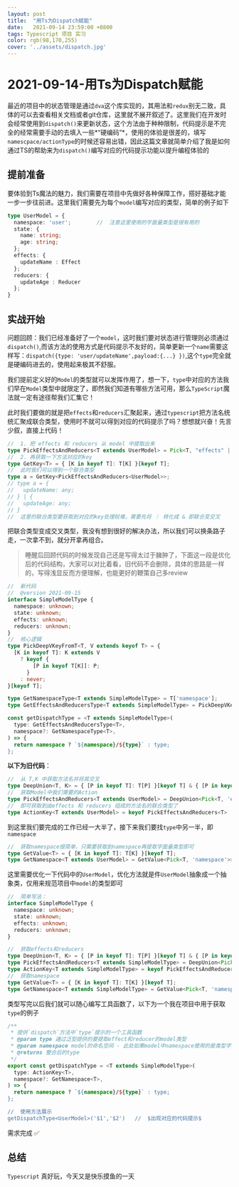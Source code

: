 ```yaml
---
layout: post
title:  "用Ts为Dispatch赋能"
date:   2021-09-14 23:59:00 +0800
tags: Typescript 项目 实习
color: rgb(98,170,255)
cover: '../assets/dispatch.jpg'
---
```


# 2021-09-14-用Ts为Dispatch赋能

最近的项目中的状态管理是通过`dva`这个库实现的，其用法和`redux`别无二致，具体的可以去查看相关文档或者git仓库，这里就不展开叙述了。这里我们在开发时会经常使用到`dispatch()`来更新状态，这个方法由于种种限制，代码提示是不完全的经常需要手动的去填入一些*“硬编码”*，使用的体验是很差的，填写`namescpace/actionType`的时候还容易出错，因此这篇文章就简单介绍了我是如何通过TS的帮助来为`dispatch()`编写对应的代码提示功能以提升编程体验的

## 提前准备

要体验到Ts魔法的魅力，我们需要在项目中先做好各种保障工作，搭好基础才能一步一步往前进。这里我们需要先为每个`model`编写对应的类型，简单的例子如下

```typescript
type UserModel = {
  namespace: 'user';		//	注意这里使用的字面量类型是很有用的
  state: {
    name: string;
    age: string;
  };
  effects: {
    updateName : Effect
  };
  reducers: {
    updateAge : Reducer
  };
}
```

## 实战开始

问题回顾：我们已经准备好了一个`model`，这时我们要对状态进行管理则必须通过`dispatch()`,而该方法的使用方式是代码提示不友好的，简单更新一个`name`需要这样写：`dispatch({type: 'user/updateName',payload:{...} })`,这个`type`完全就是硬编码进去的，使用起来极其不舒服。

我们提前定义好的`Model`的类型就可以发挥作用了，想一下，`type`中对应的方法我们早在`Model`类型中就限定了，即然我们知道有哪些方法可用，那么`TypeScript`魔法就一定有途径帮我们汇集它！

此时我们要做的就是把`effects`和`reducers`汇聚起来，通过`typescript`把方法名统统汇聚成联合类型，使用时不就可以得到对应的代码提示了吗？想想就兴奋！先言少叙，直接上代码！

```typescript
//	1. 把 effects 和 reducers 从 model 中提取出来
type PickEffectsAndReducers<T extends UserModel> = Pick<T, "effects" | "reducers">;
//	2. 再获取一下方法对应的key
type GetKey<T> = { [K in keyof T]: T[K] }[keyof T];
//	此时我们可以得到一个联合类型
type a = GetKey<PickEffectsAndReducers<UserModel>>;
// type a = {
//   updateName: any;
// } | {
//   updateAge: any;
// }
//	这里的联合类型要获取到对应的key处理较难，需要先将 ｜ 转化成 & 即联合变交叉
```

把联合类型变成交叉类型，我没有想到很好的解决办法，所以我们可以换条路子走，一次拿不到，就分开拿再组合。

> 睡醒后回顾代码的时候发现自己还是写得太过于臃肿了，下面这一段是优化后的代码结构，大家可以对比着看，旧代码不会删除，具体的思路是一样的，写得浅显反而方便理解，也能更好的鞭策自己多review

```typescript
//	新代码 
//	@version 2021-09-15
interface SimpleModelType {
  namespace: unknown;
  state: unknown;
  effects: unknown;
  reducers: unknown;
}
//	核心逻辑
type PickDeepVKeyFromT<T, V extends keyof T> = {
  [K in keyof T]: K extends V
    ? keyof {
        [P in keyof T[K]]: P;
      }
    : never;
}[keyof T];

type GetNamespaceType<T extends SimpleModelType> = T['namespace'];
type GetEffectsAndReducersType<T extends SimpleModelType> = PickDeepVKeyFromT<T,'reducers' | 'effects' >;

const getDispatchType = <T extends SimpleModelType>(
  type: GetEffectsAndReducersType<T>,
  namespace?: GetNamespaceType<T>,
) => {
  return namespace ? `${namespace}/${type}` : type;
};
```

**以下为旧代码**：

```typescript
//	从 T,K 中获取方法名并将其交叉
type DeepUnion<T, K> = { [P in keyof T]: T[P] }[keyof T] & { [P in keyof K]: K[P] }[keyof K];
//	获取Model中我们需要的Action
type PickEffectsAndReducers<T extends UserModel> = DeepUnion<Pick<T, 'effects'>, Pick<T, 'reducers'>>;
//	即可获取到由effects 和 reducers 组成的方法名的联合类型了
type ActionKey<T extends UserModel> = keyof PickEffectsAndReducers<T>
```

到这里我们要完成的工作已经一大半了，接下来我们要找`type`中另一半，即`namespace`

```typescript
//	获取namespace很简单，只需要获取到namespace再提取字面量类型即可
type GetValue<T> = { [K in keyof T]: T[K] }[keyof T];
type GetNamespace<T extends UserModel> = GetValue<Pick<T, 'namespace'>>;
```

这里需要优化一下代码中的`UserModel`，优化方法就是件`UserModel`抽象成一个抽象类，仅用来规范项目中`model`的类型即可

```typescript
//	简单写法：
interface SimpleModelType {
  namespace: unknown;
  state: unknown;
  effects: unknown;
  reducers: unknown;
}

//	获取effects和reducers
type DeepUnion<T, K> = { [P in keyof T]: T[P] }[keyof T] & { [P in keyof K]: K[P] }[keyof K];
type PickEffectsAndReducers<T extends SimpleModelType> = DeepUnion<Pick<T, 'effects'>, Pick<T, 'reducers'>>;
type ActionKey<T extends SimpleModelType> = keyof PickEffectsAndReducers<T>
//	获取namespace
type GetValue<T> = { [K in keyof T]: T[K] }[keyof T];
type GetNamespace<T extends SimpleModelType> = GetValue<Pick<T, 'namespace'>>;
```

类型写完以后我们就可以随心编写工具函数了，以下为一个我在项目中用于获取`type`的例子

```typescript
/**
 * 提供`dispatch`方法中`type`提示的一个工具函数
 * @param type 通过泛型提供的要提取effect和reducer的model类型
 * @param namespace model的命名空间 - 此处如果model中namespace使用的是类型字面量，则亦会提供代码提示
 * @returns 整合后的type
 */
export const getDispatchType = <T extends SimpleModelType>(
  type: ActionKey<T>,
  namespace?: GetNamespace<T>,
) => {
  return namespace ? `${namespace}/${type}` : type;
};

//	使用方法展示
getDispatchType<UserModel>('$1','$2') 	//	$出现对应的代码提示$
```

需求完成 ✅

## 总结

`Typescript` 真好玩，今天又是快乐摸鱼的一天













